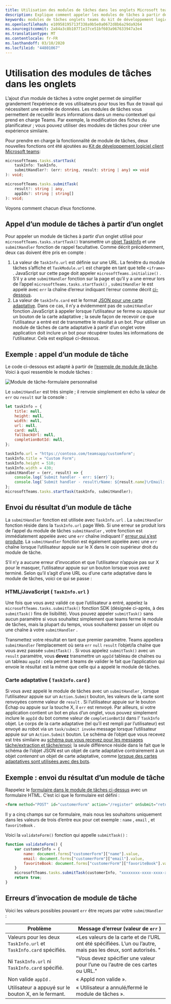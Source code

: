 ```yaml
---
title: Utilisation des modules de tâches dans les onglets Microsoft teams
description: Explique comment appeler les modules de tâches à partir des onglets teams à l’aide du kit de développement logiciel client Microsoft Teams.
keywords: modules de tâches onglets teams du kit de développement logiciel client
ms.openlocfilehash: e10958195713f338a9b5e0a0672d8b6a29da9264
ms.sourcegitcommit: 2a84a3c8b10771e37ce51bf603a967633947a3e4
ms.translationtype: MT
ms.contentlocale: fr-FR
ms.lasthandoff: 03/10/2020
ms.locfileid: "44801067"
---
```

# <a name="using-task-modules-in-tabs"></a>Utilisation des modules de tâches dans les onglets

L’ajout d’un module de tâches à votre onglet permet de simplifier grandement l’expérience de vos utilisateurs pour tous les flux de travail qui nécessitent une entrée de données. Les modules de tâches vous permettent de recueillir leurs informations dans un menu contextuel qui prend en charge Teams. Par exemple, la modification des fiches du planificateur ; vous pouvez utiliser des modules de tâches pour créer une expérience similaire.

Pour prendre en charge la fonctionnalité de module de tâches, deux nouvelles fonctions ont été ajoutées au [Kit de développement logiciel client Microsoft teams](/javascript/api/overview/msteams-client):

```typescript
microsoftTeams.tasks.startTask(
    taskInfo: TaskInfo,
    submitHandler?: (err: string, result: string | any) => void
): void;

microsoftTeams.tasks.submitTask(
    result?: string | any,
    appIds?: string | string[]
): void;
```

Voyons comment chacun d’eux fonctionne.

## <a name="invoking-a-task-module-from-a-tab"></a>Appel d’un module de tâches à partir d’un onglet

Pour appeler un module de tâches à partir d’un onglet utilisé pour `microsoftTeams.tasks.startTask()` transmettre un [objet TaskInfo](~/task-modules-and-cards/what-are-task-modules.md#the-taskinfo-object) et une `submitHandler` fonction de rappel facultative. Comme décrit précédemment, deux cas doivent être pris en compte :

1. La valeur de `TaskInfo.url` est définie sur une URL. La fenêtre du module tâches s’affiche et `TaskModule.url` est chargée en tant que telle `<iframe>` . JavaScript sur cette page doit appeler `microsoftTeams.initialize()` . S’il y a une `submitHandler` fonction sur la page et qu’il y a une erreur lors de l’appel `microsoftTeams.tasks.startTask()` , `submitHandler` le est appelé avec `err` la chaîne d’erreur indiquant l’erreur comme décrit [ci-dessous](#task-module-invocation-errors).
1. La valeur de `taskInfo.card` est le format [JSON pour une carte adaptative](~/task-modules-and-cards/what-are-task-modules.md#adaptive-card-or-adaptive-card-bot-card-attachment). Dans ce cas, il n’y a évidemment pas de `submitHandler` fonction JavaScript à appeler lorsque l’utilisateur se ferme ou appuie sur un bouton de la carte adaptative ; la seule façon de recevoir ce que l’utilisateur a entré est de transmettre le résultat à un bot. Pour utiliser un module de tâches de carte adaptative à partir d’un onglet votre application doit inclure un bot pour récupérer toutes les informations de l’utilisateur. Cela est expliqué ci-dessous.

## <a name="example-invoking-a-task-module"></a>Exemple : appel d’un module de tâche

Le code ci-dessous est adapté à partir de [l’exemple de module de tâche](~/task-modules-and-cards/what-are-task-modules.md#task-module-samples). Voici à quoi ressemble le module tâches :

![Module de tâche-formulaire personnalisé](~/assets/images/task-module/task-module-custom-form.png)

Le `submitHandler` est très simple ; il renvoie simplement en écho la valeur de `err` ou `result` sur la console :

```javascript
let taskInfo = {
    title: null,
    height: null,
    width: null,
    url: null,
    card: null,
    fallbackUrl: null,
    completionBotId: null,
};

taskInfo.url = "https://contoso.com/teamsapp/customform";
taskInfo.title = "Custom Form";
taskInfo.height = 510;
taskInfo.width = 430;
submitHandler = (err, result) => {
    console.log(`Submit handler - err: ${err}`);
    console.log(`Submit handler - result\rName: ${result.name}\rEmail: ${result.email}\rFavorite book: ${result.favoriteBook}`);
};
microsoftTeams.tasks.startTask(taskInfo, submitHandler);
```

## <a name="submitting-the-result-of-a-task-module"></a>Envoi du résultat d’un module de tâche

La `submitHandler` fonction est utilisée avec `TaskInfo.url` . La `submitHandler` fonction réside dans la `TaskInfo.url` page Web. Si une erreur se produit lors de l’appel du module de tâches `submitHandler` , votre fonction est immédiatement appelée avec une `err` chaîne indiquant l' [erreur qui s’est produite](#task-module-invocation-errors). La `submitHandler` fonction est également appelée avec une `err` chaîne lorsque l’utilisateur appuie sur le X dans le coin supérieur droit du module de tâche.

S’il n’y a aucune erreur d’invocation et que l’utilisateur n’appuie pas sur X pour le masquer, l’utilisateur appuie sur un bouton lorsque vous avez terminé. Selon qu’il s’agit d’une URL ou d’une carte adaptative dans le module de tâches, voici ce qui se passe :

### <a name="htmljavascript-taskinfourl"></a>HTML/JavaScript ( `TaskInfo.url` )

Une fois que vous avez validé ce que l’utilisateur a entré, appelez la `microsoftTeams.tasks.submitTask()` fonction SDK (désignée ci-après, à des `submitTask()` fins de lisibilité). Vous pouvez appeler `submitTask()` sans aucun paramètre si vous souhaitez simplement que teams ferme le module de tâches, mais la plupart du temps, vous souhaiterez passer un objet ou une chaîne à votre `submitHandler` .

Transmettez votre résultat en tant que premier paramètre. Teams appellera `submitHandler` l’emplacement où sera `err` `null` `result` l’objet/la chaîne que vous avez passée `submitTask()` . Si vous appelez `submitTask()` avec un `result` paramètre, vous **devez** transmettre un `appId` tableau de chaînes ou un tableau `appId` : cela permet à teams de valider le fait que l’application qui envoie le résultat est la même que celle qui a appelé le module de tâches.

### <a name="adaptive-card-taskinfocard"></a>Carte adaptative ( `TaskInfo.card` )

Si vous avez appelé le module de tâches avec un `submitHandler` , lorsque l’utilisateur appuie sur un `Action.Submit` bouton, les valeurs de la carte sont renvoyées comme valeur de `result` . Si l’utilisateur appuie sur le bouton Échap ou appuie sur la touche X, il `err` est renvoyé. Par ailleurs, si votre application contient un bot en plus d’un onglet, vous pouvez simplement inclure le `appId` du bot comme valeur de `completionBotId` dans l' `TaskInfo` objet. Le corps de la carte adaptative (tel qu’il est rempli par l’utilisateur) est envoyé au robot via un `task/submit invoke` message lorsque l’utilisateur appuie sur un `Action.Submit` bouton. Le schéma de l’objet que vous recevez est très similaire au [schéma que vous recevez pour les messages tâche/extraction et tâche/envoi](~/task-modules-and-cards/task-modules/task-modules-bots.md#payload-of-taskfetch-and-tasksubmit-messages); la seule différence réside dans le fait que le schéma de l’objet JSON est un objet de carte adaptative contrairement à un objet *contenant* un objet de carte adaptative, comme [lorsque des cartes adaptatives sont utilisées avec des bots](~/task-modules-and-cards/task-modules/task-modules-bots.md#payload-of-taskfetch-and-tasksubmit-messages).

## <a name="example-submitting-the-result-of-a-task-module"></a>Exemple : envoi du résultat d’un module de tâche

Rappelez le [formulaire dans le module de tâches ci-dessus](#example-invoking-a-task-module) avec un formulaire HTML. C’est ici que le formulaire est défini :

```html
<form method="POST" id="customerForm" action="/register" onSubmit="return validateForm()">
```

Il y a cinq champs sur ce formulaire, mais nous les souhaitons uniquement dans les valeurs de trois d’entre eux pour cet exemple : `name` , `email` , et `favoriteBook` .

Voici la `validateForm()` fonction qui appelle `submitTask()` :

```javascript
function validateForm() {
    var customerInfo = {
        name: document.forms["customerForm"]["name"].value,
        email: document.forms["customerForm"]["email"].value,
        favoriteBook: document.forms["customerForm"]["favoriteBook"].value
    }
    microsoftTeams.tasks.submitTask(customerInfo, "xxxxxxxx-xxxx-xxxx-xxxx-xxxxxxxxxxxx");
    return true;
}
```

## <a name="task-module-invocation-errors"></a>Erreurs d’invocation de module de tâche

Voici les valeurs possibles pouvant `err` être reçues par votre `submitHandler` :

| Problème | Message d’erreur (valeur de `err` ) |
| ------- | ------------------------------ |
| Valeurs pour les deux `TaskInfo.url` et `TaskInfo.card` spécifiés. | «Les valeurs de la carte et de l’URL ont été spécifiées. L’un ou l’autre, mais pas les deux, sont autorisés. " |
| Ni `TaskInfo.url` ni `TaskInfo.card` spécifié. | "Vous devez spécifier une valeur pour l’une ou l’autre de ces cartes ou URL." |
| Non valide `appId` . | « AppId non valide ». |
| Utilisateur a appuyé sur le bouton X, en le fermant. | « Utilisateur a annulé/fermé le module de tâches ». |
